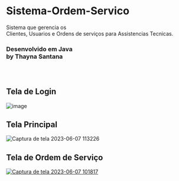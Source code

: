 # Sistema-Ordem-Servico
Sistema que gerencia os <br>
Clientes, Usuarios e Ordens de serviços para Assistencias Tecnicas. <br>
<h3>Desenvolvido em Java<br>
by Thayna Santana<h3><br>

## Tela de Login
![image](https://github.com/ThaynaSantana/Sistema-Ordem-Servico/assets/88935936/ef12e4f8-7434-4aa2-b44d-24caa5f480bb)

## Tela Principal
![Captura de tela 2023-06-07 113226](https://github.com/ThaynaSantana/Sistema-Ordem-Servico/assets/88935936/79f5e170-9389-4062-97c3-fd168a4f1986)

## Tela de Ordem de Serviço
[![Captura de tela 2023-06-07 101817](https://github.com/ThaynaSantana/Sistema-Ordem-Servico/assets/88935936/25e91a1a-8f86-4a3e-8cbf-2197da9641b9)](https://github.com/ThaynaSantana/Sistema-Ordem-Servico/assets/88935936/25e91a1a-8f86-4a3e-8cbf-2197da9641b9)

